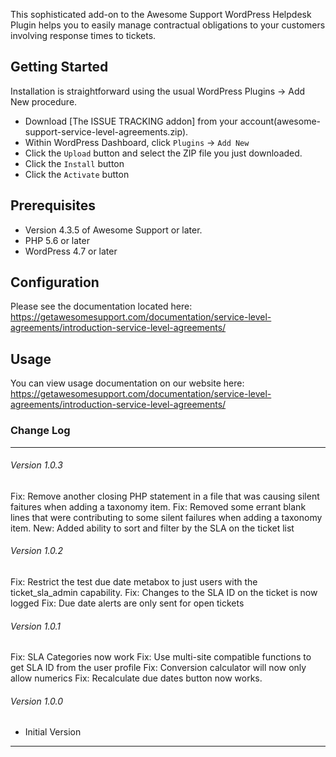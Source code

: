 This sophisticated add-on to the Awesome Support WordPress Helpdesk Plugin helps you to easily manage contractual obligations to your customers involving response times to tickets.

## Getting Started

Installation is straightforward using the usual WordPress Plugins -> Add New procedure.

- Download [The ISSUE TRACKING addon] from your account(awesome-support-service-level-agreements.zip).
- Within WordPress Dashboard, click `Plugins` -> `Add New`
- Click the `Upload` button and select the ZIP file you just downloaded.
- Click the `Install` button
- Click the `Activate` button

## Prerequisites

- Version 4.3.5 of Awesome Support or later.
- PHP 5.6 or later
- WordPress 4.7 or later

## Configuration

Please see the documentation located here: https://getawesomesupport.com/documentation/service-level-agreements/introduction-service-level-agreements/

## Usage

You can view usage documentation on our website here: https://getawesomesupport.com/documentation/service-level-agreements/introduction-service-level-agreements/

### Change Log

-----------------------------------------------------------------------------------------
###### Version 1.0.3
Fix: Remove another closing PHP statement in a file that was causing silent faitures when adding a taxonomy item.
Fix: Removed some errant blank lines that were contributing to some silent failures when adding a taxonomy item.
New: Added ability to sort and filter by the SLA on the ticket list

###### Version 1.0.2
Fix: Restrict the test due date metabox to just users with the ticket_sla_admin capability.
Fix: Changes to the SLA ID on the ticket is now logged
Fix: Due date alerts are only sent for open tickets

###### Version 1.0.1
Fix: SLA Categories now work
Fix: Use multi-site compatible functions to get SLA ID from the user profile
Fix: Conversion calculator will now only allow numerics
Fix: Recalculate due dates button now works.

###### Version 1.0.0
- Initial Version

-----------------------------------------------------------------------------------------